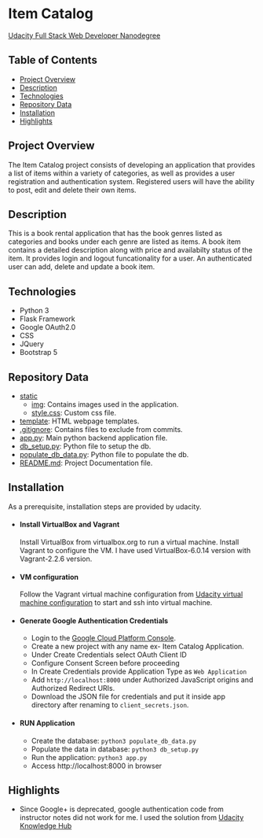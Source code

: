 # Item Catalog

[Udacity Full Stack Web Developer Nanodegree](https://www.udacity.com/course/full-stack-web-developer-nanodegree--nd0044)

## Table of Contents

- [Project Overview](#project-overview)
- [Description](#description)
- [Technologies](#technologies)
- [Repository Data](#repository-data)
- [Installation](#installation)
- [Highlights](#highlights)

## Project Overview

The Item Catalog project consists of developing an application that provides a list of items within a variety of categories, as well as provides a user registration and authentication system. Registered users will have the ability to post, edit and delete their own items.

## Description

This is a book rental application that has the book genres listed as categories and books under each genre are listed as items. A book item contains a detailed description along with price and availabilty status of the item.
It provides login and logout funcationality for a user. An authenticated user can add, delete and update a book item.

## Technologies

- Python 3
- Flask Framework
- Google OAuth2.0
- CSS
- JQuery
- Bootstrap 5

## Repository Data

- [static](static)
  - [img](static/img): Contains images used in the application.
  - [style.css](style.css): Custom css file.
- [template](templates): HTML webpage templates.
- [.gitignore](.gitignore): Contains files to exclude from commits.
- [app.py](app.py): Main python backend application file.
- [db_setup.py](db_setup.py): Python file to setup the db.
- [populate_db_data.py](populate_db_data.py): Python file to populate the db.
- [README.md](README.md): Project Documentation file.

## Installation
As a prerequisite, installation steps are provided by udacity.

- #### Install VirtualBox and Vagrant
  Install VirtualBox from virtualbox.org to run a virtual machine. Install Vagrant to configure the VM.
  I have used VirtualBox-6.0.14 version with Vagrant-2.2.6 version.

- #### VM configuration
  Follow the Vagrant virtual machine configuration from [Udacity virtual machine configuration](https://github.com/udacity/fullstack-nanodegree-vm) to start and ssh into virtual   machine.

- #### Generate Google Authentication Credentials
  - Login to the [Google Cloud Platform Console](https://console.cloud.google.com/apis/credentials).
  - Create a new project with any name ex- Item Catalog Application.
  - Under Create Credentials select OAuth Client ID
  - Configure Consent Screen before proceeding
  - In Create Credentials provide Application Type as `Web Application`
  - Add `http://localhost:8000` under Authorized JavaScript origins and Authorized Redirect URIs.
  - Download the JSON file for credentials and put it inside app directory after renaming to `client_secrets.json`.

- #### RUN Application
  - Create the database: `python3 populate_db_data.py`
  - Populate the data in database: `python3 db_setup.py`
  - Run the application: `python3 app.py`
  - Access http://localhost:8000 in browser

## Highlights
- Since Google+ is deprecated, google authentication code from instructor notes did not work for me.
  I used the solution from [Udacity Knowledge Hub](https://knowledge.udacity.com/questions/43336)
